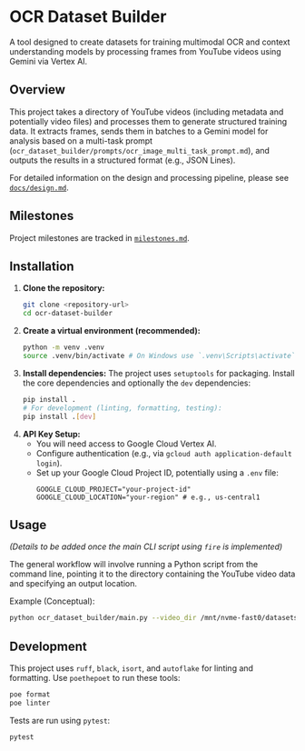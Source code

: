 # OCR Dataset Builder

A tool designed to create datasets for training multimodal OCR and context understanding models by processing frames from YouTube videos using Gemini via Vertex AI.

## Overview

This project takes a directory of YouTube videos (including metadata and potentially video files) and processes them to generate structured training data. It extracts frames, sends them in batches to a Gemini model for analysis based on a multi-task prompt (`ocr_dataset_builder/prompts/ocr_image_multi_task_prompt.md`), and outputs the results in a structured format (e.g., JSON Lines).

For detailed information on the design and processing pipeline, please see [`docs/design.md`](docs/design.md).

## Milestones

Project milestones are tracked in [`milestones.md`](milestones.md).

## Installation

1.  **Clone the repository:**
    ```bash
    git clone <repository-url>
    cd ocr-dataset-builder
    ```
2.  **Create a virtual environment (recommended):**
    ```bash
    python -m venv .venv
    source .venv/bin/activate # On Windows use `.venv\Scripts\activate`
    ```
3.  **Install dependencies:**
    The project uses `setuptools` for packaging. Install the core dependencies and optionally the `dev` dependencies:
    ```bash
    pip install .
    # For development (linting, formatting, testing):
    pip install .[dev]
    ```
4.  **API Key Setup:**
    - You will need access to Google Cloud Vertex AI.
    - Configure authentication (e.g., via `gcloud auth application-default login`).
    - Set up your Google Cloud Project ID, potentially using a `.env` file:
      ```
      GOOGLE_CLOUD_PROJECT="your-project-id"
      GOOGLE_CLOUD_LOCATION="your-region" # e.g., us-central1
      ```

## Usage

*(Details to be added once the main CLI script using `fire` is implemented)*

The general workflow will involve running a Python script from the command line, pointing it to the directory containing the YouTube video data and specifying an output location.

Example (Conceptual):
```bash
python ocr_dataset_builder/main.py --video_dir /mnt/nvme-fast0/datasets/pieces/pieces-ocr-v-0-1-0/ --output_file ./ocr_dataset.jsonl --batch_size 60
```

## Development

This project uses `ruff`, `black`, `isort`, and `autoflake` for linting and formatting. Use `poethepoet` to run these tools:

```bash
poe format
poe linter
```

Tests are run using `pytest`:
```bash
pytest
```
